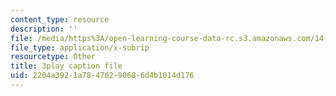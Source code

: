 ```yaml
---
content_type: resource
description: ''
file: /media/https%3A/open-learning-course-data-rc.s3.amazonaws.com/14-73-the-challenge-of-world-poverty-spring-2011/2204a3921a7847d290686d4b1014d176_6RbIUZ-ZvZs.srt
file_type: application/x-subrip
resourcetype: Other
title: 3play caption file
uid: 2204a392-1a78-47d2-9068-6d4b1014d176
---
```

